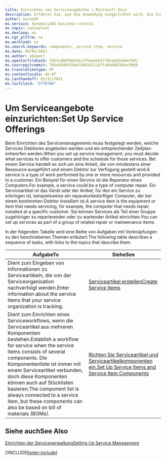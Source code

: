 ```yaml
---
title: Einrichten von Serviceangeboten | Microsoft Docs
description: Erfahren Sie, wie die Anwendung eingerichtet wird, die Sie Ihren Debitoren anbieten.
author: SorenGP
ms.service: dynamics365-business-central
ms.topic: conceptual
ms.devlang: na
ms.tgt_pltfrm: na
ms.workload: na
ms.search.keywords: components, service item, service
ms.date: 04/01/2021
ms.author: edupont
ms.openlocfilehash: fd53cd8d78641bc2fb4e45b5776ba263e04ef49c
ms.sourcegitcommit: 766e2840fd16efb901d211d7fa64d96766ac99d9
ms.translationtype: HT
ms.contentlocale: de-AT
ms.lasthandoff: 03/31/2021
ms.locfileid: "5770780"
---
```

# <a name="set-up-service-offerings"></a><span data-ttu-id="d3333-103">Um Serviceangebote einzurichten:</span><span class="sxs-lookup"><span data-stu-id="d3333-103">Set Up Service Offerings</span></span>
<span data-ttu-id="d3333-104">Beim Einrichten des Servicemanagements muss festgelegt werden, welche Services Debitoren angeboten werden und ein entsprechender Zeitplan entworfen werden.</span><span class="sxs-lookup"><span data-stu-id="d3333-104">When you set up service management, you must decide what services to offer customers and the schedule for those services.</span></span> <span data-ttu-id="d3333-105">Bei einem Service handelt es sich um eine Arbeit, die von mindestens einer Ressource ausgeführt und einem Debitor zur Verfügung gestellt wird.</span><span class="sxs-lookup"><span data-stu-id="d3333-105">A service is a type of work performed by one or more resources and provided to a customer.</span></span> <span data-ttu-id="d3333-106">Ein Beispiel für einen Service ist die Reparatur eines Computers.</span><span class="sxs-lookup"><span data-stu-id="d3333-106">For example, a service could be a type of computer repair.</span></span> <span data-ttu-id="d3333-107">Ein Serviceartikel ist das Gerät oder der Artikel, für den ein Service zu erbringen ist, beispielsweise ein reparaturbedürftiger Computer, der bei einem bestimmten Debitor installiert ist.</span><span class="sxs-lookup"><span data-stu-id="d3333-107">A service item is the equipment or item that needs servicing, for example, the computer that needs repair, installed at a specific customer.</span></span> <span data-ttu-id="d3333-108">Sie können Services als Teil einer Gruppe zugehöriger zu reparierender oder zu wartender Artikel einrichten.</span><span class="sxs-lookup"><span data-stu-id="d3333-108">You can set up services as part of a group of related repair or maineenance items.</span></span>  
  
<span data-ttu-id="d3333-109">In der folgenden Tabelle wird eine Reihe von Aufgaben mit Verknüpfungen zu den beschriebenen Themen erläutert.</span><span class="sxs-lookup"><span data-stu-id="d3333-109">The following table describes a sequence of tasks, with links to the topics that describe them.</span></span>  
  
|<span data-ttu-id="d3333-110">**Aufgabe**</span><span class="sxs-lookup"><span data-stu-id="d3333-110">**To**</span></span>|<span data-ttu-id="d3333-111">**Siehe**</span><span class="sxs-lookup"><span data-stu-id="d3333-111">**See**</span></span>|  
|------------|-------------|  
|<span data-ttu-id="d3333-112">Dient zum Eingeben von Informationen zu Serviceartikeln, die von der Serviceorganisation nachverfolgt werden.</span><span class="sxs-lookup"><span data-stu-id="d3333-112">Enter information about the service items that your service organization is tracking.</span></span>|[<span data-ttu-id="d3333-113">Serviceartikel erstellen</span><span class="sxs-lookup"><span data-stu-id="d3333-113">Create Service Items</span></span>](service-how-to-create-service-items.md)|  
|<span data-ttu-id="d3333-114">Dient zum Einrichten eines Serviceworkflows, wenn die Serviceartikel aus mehreren Komponenten bestehen.</span><span class="sxs-lookup"><span data-stu-id="d3333-114">Establish a workflow for service when the service items consists of several components.</span></span> <span data-ttu-id="d3333-115">Die Komponentenliste ist immer mit einem Serviceartikel verbunden, doch diese Komponenten können auch auf Stücklisten basieren.</span><span class="sxs-lookup"><span data-stu-id="d3333-115">The component list is always connected to a service item, but these components can also be based on bill of materials (BOMs).</span></span>|[<span data-ttu-id="d3333-116">Richten Sie Serviceartikel und Serviceartikelkomponenten ein.</span><span class="sxs-lookup"><span data-stu-id="d3333-116">Set Up Service Items and Service Item Components</span></span>](service-how-setup-service-items.md)|  
  
## <a name="see-also"></a><span data-ttu-id="d3333-117">Siehe auch</span><span class="sxs-lookup"><span data-stu-id="d3333-117">See Also</span></span>  
[<span data-ttu-id="d3333-118">Einrichten der Serviceverwaltung</span><span class="sxs-lookup"><span data-stu-id="d3333-118">Setting Up Service Management</span></span>](service-setup-service.md)   

[!INCLUDE[footer-include](includes/footer-banner.md)]